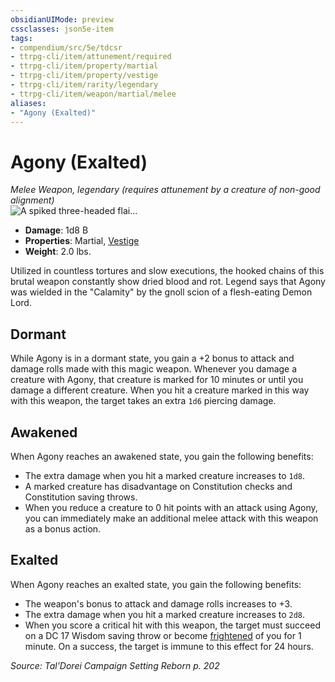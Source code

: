 ```yaml
---
obsidianUIMode: preview
cssclasses: json5e-item
tags:
- compendium/src/5e/tdcsr
- ttrpg-cli/item/attunement/required
- ttrpg-cli/item/property/martial
- ttrpg-cli/item/property/vestige
- ttrpg-cli/item/rarity/legendary
- ttrpg-cli/item/weapon/martial/melee
aliases: 
- "Agony (Exalted)"
---
```

# Agony (Exalted)
*Melee Weapon, legendary (requires attunement by a creature of non-good alignment)*  
![A spiked three-headed flai...](/3-Mechanics/CLI/items/img/agony.webp#right "A spiked three-headed flail with four meat hooks attached by chains.")  

- **Damage**: 1d8 B
- **Properties**: Martial, [Vestige](/3-Mechanics/CLI/rules/item-properties.md#Vestige)
- **Weight**: 2.0 lbs.

Utilized in countless tortures and slow executions, the hooked chains of this brutal weapon constantly show dried blood and rot. Legend says that Agony was wielded in the "Calamity" by the gnoll scion of a flesh-eating Demon Lord.

## Dormant

While Agony is in a dormant state, you gain a +2 bonus to attack and damage rolls made with this magic weapon. Whenever you damage a creature with Agony, that creature is marked for 10 minutes or until you damage a different creature. When you hit a creature marked in this way with this weapon, the target takes an extra `1d6` piercing damage.

## Awakened

When Agony reaches an awakened state, you gain the following benefits:

- The extra damage when you hit a marked creature increases to `1d8`.  
- A marked creature has disadvantage on Constitution checks and Constitution saving throws.  
- When you reduce a creature to 0 hit points with an attack using Agony, you can immediately make an additional melee attack with this weapon as a bonus action.  

## Exalted

When Agony reaches an exalted state, you gain the following benefits:

- The weapon's bonus to attack and damage rolls increases to +3.  
- The extra damage when you hit a marked creature increases to `2d8`.  
- When you score a critical hit with this weapon, the target must succeed on a DC 17 Wisdom saving throw or become [frightened](/3-Mechanics/CLI/rules/conditions.md#frightened) of you for 1 minute. On a success, the target is immune to this effect for 24 hours.  

*Source: Tal'Dorei Campaign Setting Reborn p. 202*